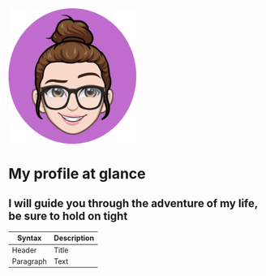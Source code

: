 <img src="./images/tRosa.png" width=50%>

# My profile at glance 
## I will guide you through the adventure of my life, be sure to hold on tight


| Syntax | Description |
| ----------- | ----------- |
| Header | Title |
| Paragraph | Text |
